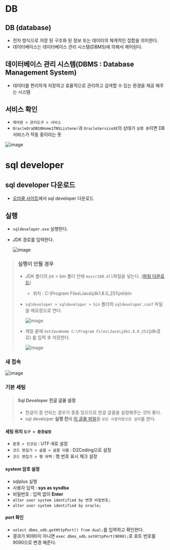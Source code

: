 # DB
## DB (database)
- 전자 방식으로 저장 된 구조화 된 정보 또는 데이터의 체계적인 집합을 의미한다.
- 데이터베이스는 데이터베이스 관리 시스템(DBMS)에 의해서 제어된다.

## 데이터베이스 관리 시스템(DBMS : Database Management System)
- 데이터를 편리하게 저장하고 효율적으로 관리하고 검색할 수 있는 환경을 제공 해주는 시스템

## 서비스 확인
- `제어판 > 관리도구 > 서비스`
- `OracleOraDB18Home1TNSListener`과 `OracleServiceXE`의 상태가 `실행 중`이면 DB 서비스가 작동 중이라는 뜻
  
![image](https://user-images.githubusercontent.com/79209568/114385923-8b242400-9bcb-11eb-8879-5721894b9ac9.png)

# sql developer
## sql developer 다운로드
- [오라클 사이트](https://www.oracle.com/tools/downloads/sqldev-downloads.html)에서 sql developer 다운로드

## 실행
- `sqldeveloper.exe` 실행한다.
- JDK 경로를 입력한다.  
   
  ![image](https://user-images.githubusercontent.com/79209568/114386901-ca06a980-9bcc-11eb-9abb-dd96a755fdcc.png)

> ### 실행이 안될 경우
> - JDK 폴더의 jre > bin 폴더 안에 `msvcr100.dll`파일을 넣는다. ([파일 다운로드](JSP/util/msvcr100.dll))
>   - 위치 : C:\Program Files\Java\jdk1.8.0_251\jre\bin
> - `sqldeveloper > sqldeveloper > bin` 폴더의 `sqldeveloper.conf` 파일을 메모장으로 연다.  
>  
>   ![image](https://user-images.githubusercontent.com/79209568/114389342-da6c5380-9bcf-11eb-94d6-c4dabcb2f370.png)
>    
> - 제일 끝에 `SetJavaHome C:\Program Files\Java\jdk1.8.0_251`(jdk경로) 를 입력 후 저장한다.  
>  
>   ![image](https://user-images.githubusercontent.com/79209568/114389511-0d164c00-9bd0-11eb-98f2-8603ce1dd910.png)

### 새 접속
![image](https://user-images.githubusercontent.com/79209568/114390092-c543f480-9bd0-11eb-952e-0b221fe15ea5.png)

### 기본 세팅
> #### Sql Developer 한글 글꼴 설정
> - 한글이 잘 안되는 경우가 종종 있으므로 한글 글꼴을 설정해주는 것이 좋다.
> - sql developer **실행 전**에 [이 글꼴 파일](JSP/util/D2Coding-Ver1.3.2-20180524-all.ttc)을 `모든 사용자용으로 설치`를 한다.
  
#### 세팅 위치 `도구 > 환경설정`
- `환경 > 인코딩` : UTF-8로 설정
- `코드 편집기 > 글꼴 > 글꼴 이름` : D2Coding으로 설정
- `코드 편집기 > 행 여백` : 행 번호 표시 체크 설정
  
#### system 암호 설정
- sqlplus 실행
- 사용자 입력 : **sys as sysdba**
- 비밀번호 : 입력 없이 **Enter**
- `alter user system identified by 변경 비밀번호;`
- `alter user system identified by oracle;`

#### port 확인
- `select dbms_xdb.getHttpPort() from dual;`를 입력하고 확인한다.
- 결과가 9090이 아니면 `exec dbms_xdb.setHttpPort(9090);`로 포트 번호를 9090으로 변경 해준다.
